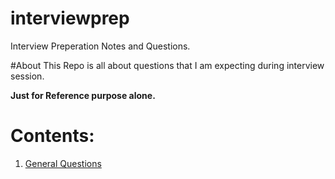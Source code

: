 # interviewprep
Interview Preperation Notes and Questions.

#About
This Repo is all about questions that I am expecting during interview session.

**Just for Reference purpose alone.**

Contents:
==========

1. [General Questions](https://github.com/lttesp/interviewprep/blob/master/general.md)

